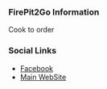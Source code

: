 ### FirePit2Go Information
Cook to order 

### Social Links
* [Facebook](https://www.facebook.com/Firepit2go)
* [Main WebSite](https://firepit2go.wordpress.com/home/) 

